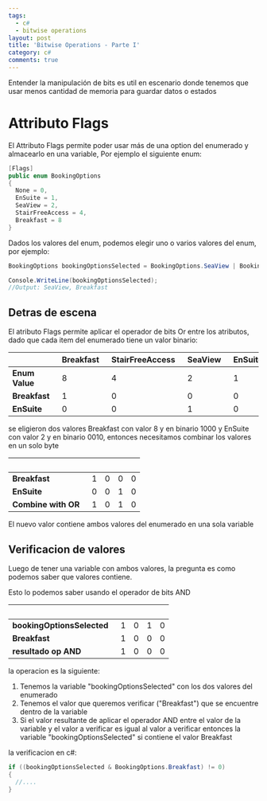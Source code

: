 ```yaml
---
tags:
  - c#
  - bitwise operations
layout: post
title: 'Bitwise Operations - Parte I'
category: c#
comments: true
---
```


Entender la manipulación de bits es util en escenario donde tenemos que usar menos cantidad de memoria para guardar datos o estados

# Attributo Flags

El Attributo Flags permite poder usar más de una option del enumerado y almacearlo en una variable, Por ejemplo el siguiente enum:

```csharp
[Flags]
public enum BookingOptions
{
  None = 0,
  EnSuite = 1,
  SeaView = 2,
  StairFreeAccess = 4,
  Breakfast = 8
}

```

Dados los valores del enum, podemos elegir uno o varios valores del enum, por ejemplo:

```csharp
BookingOptions bookingOptionsSelected = BookingOptions.SeaView | BookingOptions.Breakfast;

Console.WriteLine(bookingOptionsSelected);
//Output: SeaView, Breakfast
```

## Detras de escena

El atributo Flags permite aplicar el operador de bits Or entre los atributos, dado que cada item del enumerado tiene un valor binario:

|            | Breakfast&nbsp;&nbsp; | StairFreeAccess&nbsp;&nbsp; | SeaView&nbsp;&nbsp; | EnSuite&nbsp;&nbsp; |
|------------|-----------|-----------------|---------|---------|
| **Enum Value**&nbsp;&nbsp; | 8         | 4               | 2       | 1       |
| **Breakfast**&nbsp;&nbsp;  | 1         | 0               | 0       | 0       |
| **EnSuite**&nbsp;&nbsp;    | 0         | 0               | 1       | 0       |

se eligieron dos valores Breakfast con valor 8 y en binario 1000 y EnSuite con valor 2 y en binario 0010, entonces necesitamos combinar los valores en un solo byte

| &nbsp;       | &nbsp; | &nbsp; | &nbsp; | &nbsp; |
|-----------------|---|---|---|---|
| **Breakfast**&nbsp;&nbsp;       | 1 | 0 | 0 | 0 |
| **EnSuite**&nbsp;&nbsp;         | 0 | 0 | 1 | 0 |
| **Combine with OR**&nbsp;&nbsp; | 1 | 0 | 1 | 0 |

El nuevo valor contiene ambos valores del enumerado en una sola variable

## Verificacion de valores

Luego de tener una variable con ambos valores, la pregunta es como podemos saber que valores contiene.

Esto lo podemos saber usando el operador de bits AND

| &nbsp;       | &nbsp; | &nbsp; | &nbsp; | &nbsp; |
|-----------------|---|---|---|---|
| **bookingOptionsSelected**&nbsp;&nbsp;| 1 | 0 | 1 | 0 |
| **Breakfast**       | 1 | 0 | 0 | 0 |
| **resultado op AND** | 1 | 0 | 0 | 0 |

la operacion es la siguiente:

1. Tenemos la variable "bookingOptionsSelected" con los dos valores del enumerado
2. Tenemos el valor que queremos verificar ("Breakfast") que se encuentre dentro de la variable
3. Si el valor resultante de aplicar el operador AND entre el valor de la variable y el valor a verificar es igual al valor a verificar entonces la variable "bookingOptionsSelected" si contiene el valor Breakfast

la verificacion en c#:

```csharp
if ((bookingOptionsSelected & BookingOptions.Breakfast) != 0)
{
  //....
}
```
